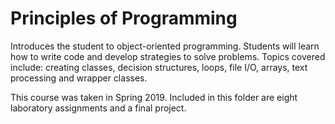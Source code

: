 # Principles of Programming
Introduces the student to object-oriented programming. Students will learn how to write code and develop strategies to solve problems. Topics covered include: creating classes, decision structures, loops, file I/O, arrays, text processing and wrapper classes.

This course was taken in Spring 2019. Included in this folder are eight laboratory assignments and a final project.

